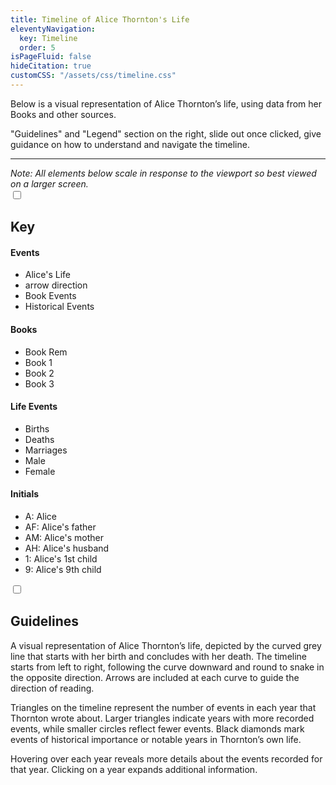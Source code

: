 ```yaml
---
title: Timeline of Alice Thornton's Life
eleventyNavigation:
  key: Timeline
  order: 5
isPageFluid: false
hideCitation: true
customCSS: "/assets/css/timeline.css"
---
```


Below is a visual representation of Alice Thornton’s life, using data from her Books and other sources.

"Guidelines" and "Legend" section on the right, slide out once clicked, give guidance on how to understand and navigate the timeline.

<hr>
<em>Note: All elements below scale in response to the viewport so best viewed on a larger screen. </em>

 <div id="legend-wrapper">
    <input type="checkbox" id="legend">
    <label aria-label="legend/key" class="legend-button" for="legend">
        <h2>Key</h2>
    </label>
    <div class="content">

<div class="events">
<h4>Events</h4>
<ul>
  <li>Alice's Life</li>
  <li>arrow direction</li>
  <li>Book Events</li>
  <li>Historical Events</li>

</ul>
</div>
      <div class="volumes">
<h4>Books</h4>
<ul>
<li>Book Rem</li>
<li>Book 1</li>
<li>Book 2</li>
<li>Book 3</li>
</ul>
</div>
<div class="life-events">
<h4>Life Events</h4>
<ul>
  <li>Births</li>
<li>Deaths</li>
<li>Marriages</li>
<li>Male</li>
<li>Female</li>
</ul>
</div>
<div class="initials">
<h4>Initials</h4>
<ul>
<li>A: Alice</li>
<li>AF: Alice's father</li>
<li>AM: Alice's mother</li>
<li>AH: Alice's husband</li>
<li>1: Alice's 1st child</li>
<li>9: Alice's 9th child</li>
</ul>
</div>

</div>
</div>

 <div id="guideline-wrapper">
    <input type="checkbox" id="guideline">
    <label aria-label="how to read timeline" class="guideline-button" for="guideline">
        <h2>Guidelines</h2>
    </label>
    <div class="content">
A visual representation of Alice Thornton’s life, depicted by the curved grey  line that starts with her birth and concludes with her death. The timeline starts from left to right, following the curve downward and round to snake in the opposite direction. Arrows are included at each curve to guide the direction of reading.

Triangles on the timeline represent the number of events in each year that Thornton wrote about. Larger triangles indicate years with more recorded events, while smaller circles reflect fewer events. Black diamonds mark events of historical importance or notable years in Thornton’s own life.

Hovering over each year reveals more details about the events recorded for that year. Clicking on a year expands additional information.
</div>

</div>
<div id="data"></div>

<!-- For testing
 <div class="data">
<div class="table">

<div class="row">
<div class="year present"><span>1620</span></tdiv>
<div class="event" style="--event-value: 30%;"><span>0</span></div>
<div class="important"><span>0</span></div>
</div>

<div class="row">
<div class="year present"><span>1620</span></tdiv>
<div class="event" style="--event-value: 30%;"><span>0</span></div>
<div class="important"><span>0</span></div>
</div>

<div class="row">
<div class="year present"><span>1620</span></div>
<div class="event" style="--event-value: 30%;"><span>0</span></div>
<div class="important"><span>0</span></div>
</div>

<div class="row">
<div class="year present"><span>1620</span></div>
<div class="event" style="--event-value: 30%;"><span>0</span></div>
<div class="important"><span>0</span></div>
</div>

<div class="row">
<div class="year present"><span>1620</span></div>
<div class="event" style="--event-value: 30%;"><span>0</span></div>
<div class="important"><span>0</span></div>
</div>

<div class="row">
<div class="year present"><span>1620</span></div>
<div class="event" style="--event-value: 30%;"><span>0</span></div>
<div class="important"><span>0</span></div>
</div>

</div>

<div class="table">

<div class="row">
<div class="year present"><span>1620</span></tdiv>
<div class="event" style="--event-value: 30%;"><span>0</span></div>
<div class="important"><span>0</span></div>
</div>

<div class="row">
<div class="year present"><span>1620</span></tdiv>
<div class="event" style="--event-value: 30%;"><span>0</span></div>
<div class="important"><span>0</span></div>
</div>

<div class="row">
<div class="year present"><span>1620</span></div>
<div class="event" style="--event-value: 30%;"><span>0</span></div>
<div class="important"><span>0</span></div>
</div>

<div class="row">
<div class="year present"><span>1620</span></div>
<div class="event" style="--event-value: 30%;"><span>0</span></div>
<div class="important"><span>0</span></div>
</div>

<div class="row">
<div class="year present"><span>1620</span></div>
<div class="event" style="--event-value: 30%;"><span>0</span></div>
<div class="important"><span>0</span></div>
</div>

<div class="row">
<div class="year present"><span>1620</span></div>
<div class="event" style="--event-value: 30%;"><span>0</span></div>
<div class="important"><span>0</span></div>
</div>

</div>
</div>-->

<script src="/assets/node_modules/d3/dist/d3.min.js"></script>
<script src="/assets/js/timeline.js"></script>
